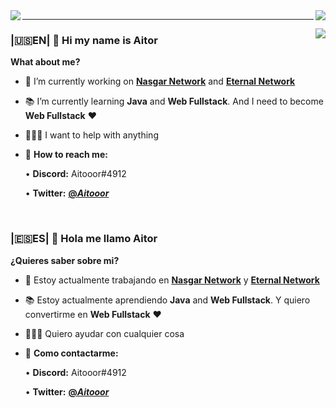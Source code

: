 <a href="https://github.com/Aitooor">
  <img align="left" src=https://github-readme-stats.vercel.app/api?username=Aitooor&hide=contribs,prs&show_icons=true&count_private=true&include_all_commits=true&theme=apprentice />
</a>
<a href="https://github.com/Aitooor">
  <img align="right" src=https://github-readme-stats.vercel.app/api/top-langs/?username=Aitooor&layout=compact&theme=apprentice />
</a>

<hr>
<img align='right' src="https://discord.c99.nl/widget/theme-4/454002606084194305.png"/>

### |🇺🇸EN| 👋 Hi my name is Aitor

<!--
**Aitooor/Aitooor** is a ✨ _special_ ✨ repository because its `README.md` (this file) appears on your GitHub profile.
-->
<b>What about me?</b>

- 💼 I’m currently working on <b><a href="https://twitter.com/NasgarNetwork">Nasgar Network</a></b> and <b><a href="https://twitter.com/eternalnoficial">Eternal Network</a></b>

- 📚 I’m currently learning <b>Java</b> and <b>Web Fullstack</b>. And I need to become <b>Web Fullstack</b> ❤️

- 🙋🏽‍♂️ I want to help with anything

- 📩 <b>How to reach me:</b>

   • <b>Discord:</b> Aitooor#4912

   • <b>Twitter:</b> <b><a href="https://twitter.com/_Aitooor_">@_Aitooor_</a></b>
<br>

### |🇪🇸ES| 👋 Hola me llamo Aitor

<!--
**Aitooor/Aitooor** is a ✨ _special_ ✨ repository because its `README.md` (this file) appears on your GitHub profile.
-->
<b>¿Quieres saber sobre mi?</b>

- 💼 Estoy actualmente trabajando en <b><a href="https://twitter.com/NasgarNetwork">Nasgar Network</a></b> y <b><a href="https://twitter.com/eternalnoficial">Eternal Network</a></b>

- 📚 Estoy actualmente aprendiendo <b>Java</b> and <b>Web Fullstack</b>. Y quiero convertirme en <b>Web Fullstack</b> ❤️

- 🙋🏽‍♂️ Quiero ayudar con cualquier cosa

- 📩 <b>Como contactarme:</b>

   • <b>Discord:</b> Aitooor#4912

   • <b>Twitter:</b> <b><a href="https://twitter.com/_Aitooor_">@_Aitooor_</a></b>
